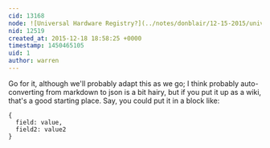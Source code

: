 ```yaml
---
cid: 13168
node: ![Universal Hardware Registry?](../notes/donblair/12-15-2015/universal-hardware-registry)
nid: 12519
created_at: 2015-12-18 18:58:25 +0000
timestamp: 1450465105
uid: 1
author: warren
---
```


Go for it, although we'll probably adapt this as we go; I think probably auto-converting from markdown to json is a bit hairy, but if you put it up as a wiki, that's a good starting place. Say, you could put it in a block like:

````
{
  field: value,
  field2: value2
}
````